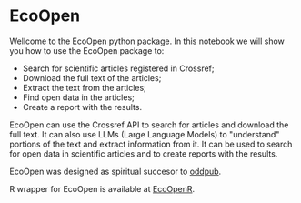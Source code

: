 # EcoOpen

Wellcome to the EcoOpen python package. In this notebook we will show you how to use the EcoOpen package to:

- Search for scientific articles registered in Crossref;
- Download the full text of the articles;
- Extract the text from the articles;
- Find open data in the articles;
- Create a report with the results.

EcoOpen can use the Crossref API to search for articles and download the full text. It can also use LLMs (Large Language Models) to "understand" portions of the text and extract information from it. It can be used to search for open data in scientific articles and to create reports with the results. 

EcoOpen was designed as spiritual succesor to [oddpub](https://github.com/quest-bih/oddpub).

R wrapper for EcoOpen is available at [EcoOpenR](https://github.com/sciom/EcoOpenR).